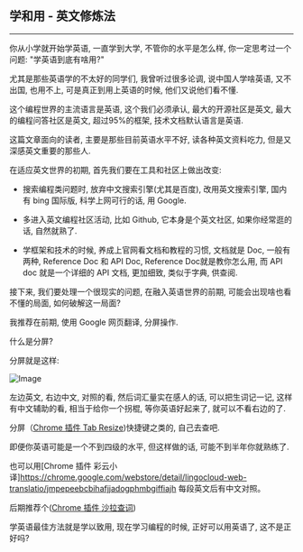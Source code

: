 ## 学和用 - 英文修炼法
<hr>

你从小学就开始学英语, 一直学到大学, 不管你的水平是怎么样, 你一定思考过一个问题: "学英语到底有啥用?"

尤其是那些英语学的不太好的同学们, 我曾听过很多论调, 说中国人学啥英语, 又不出国, 也用不上, 可是真正到用上英语的时候, 他们又说他们看不懂.

这个编程世界的主流语言是英语, 这个我们必须承认, 最大的开源社区是英文, 最大的编程问答社区是英文, 超过95%的框架, 技术文档默认语言是英语.

这篇文章面向的读者, 主要是那些目前英语水平不好, 读各种英文资料吃力, 但是又深感英文重要的那些人.

在适应英文世界的初期, 首先我们要在工具和社区上做出改变:

- 搜索编程类问题时, 放弃中文搜索引擎(尤其是百度), 改用英文搜索引擎, 国内有 bing 国际版, 科学上网可行的话, 用 Google.

- 多进入英文编程社区活动, 比如 Github, 它本身是个英文社区, 如果你经常逛的话, 自然就熟了.

- 学框架和技术的时候, 养成上官网看文档和教程的习惯, 文档就是 Doc, 一般有两种, Reference Doc 和 API Doc, Reference Doc就是教你怎么用, 而 API doc 就是一个详细的 API 文档, 更加细致, 类似于字典, 供查阅.

接下来, 我们要处理一个很现实的问题, 在融入英语世界的前期, 可能会出现啥也看不懂的局面, 如何破解这一局面? 

我推荐在前期, 使用 Google 网页翻译, 分屏操作.

什么是分屏?

分屏就是这样:

![Image](../../img/ScreenSplit.png)

左边英文, 右边中文, 对照的看, 然后词汇量实在感人的话, 可以把生词记一记, 这样有中文辅助的看, 相当于给你一个拐棍, 等你英语好起来了, 就可以不看右边的了.

分屏（[Chrome 插件 Tab Resize](https://chrome.google.com/webstore/detail/tab-resize-split-screen-l/bkpenclhmiealbebdopglffmfdiilejc))快捷键之类的, 自己去查吧.

即便你英语可能是一个不到四级的水平, 但这样做的话, 可能不到半年你就熟练了.

也可以用[Chrome 插件 彩云小译]https://chrome.google.com/webstore/detail/lingocloud-web-translatio/jmpepeebcbihafjjadogphmbgiffiajh 每段英文后有中文对照。


后期推荐个([Chrome 插件 沙拉查词](https://chrome.google.com/webstore/detail/%E6%B2%99%E6%8B%89%E6%9F%A5%E8%AF%8D-%E8%81%9A%E5%90%88%E8%AF%8D%E5%85%B8%E5%88%92%E8%AF%8D%E7%BF%BB%E8%AF%91/cdonnmffkdaoajfknoeeecmchibpmkmg))

学英语最佳方法就是学以致用, 现在学习编程的时候, 正好可以用英语了, 这不是正好吗?
